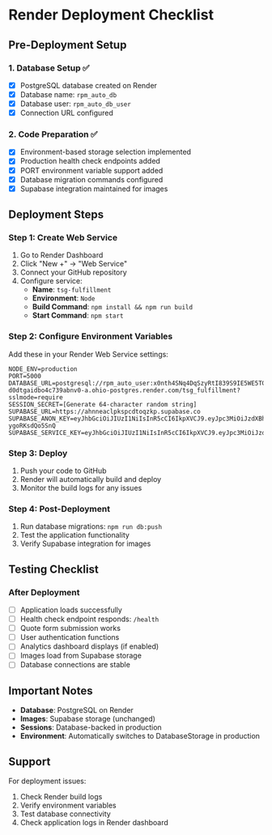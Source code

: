 # Render Deployment Checklist

## Pre-Deployment Setup

### 1. Database Setup ✅
- [x] PostgreSQL database created on Render
- [x] Database name: `rpm_auto_db`
- [x] Database user: `rpm_auto_db_user`
- [x] Connection URL configured

### 2. Code Preparation ✅
- [x] Environment-based storage selection implemented
- [x] Production health check endpoints added
- [x] PORT environment variable support added
- [x] Database migration commands configured
- [x] Supabase integration maintained for images

## Deployment Steps

### Step 1: Create Web Service
1. Go to Render Dashboard
2. Click "New +" → "Web Service"
3. Connect your GitHub repository
4. Configure service:
   - **Name**: `tsg-fulfillment`
   - **Environment**: `Node`
   - **Build Command**: `npm install && npm run build`
   - **Start Command**: `npm start`

### Step 2: Configure Environment Variables
Add these in your Render Web Service settings:

```
NODE_ENV=production
PORT=5000
DATABASE_URL=postgresql://rpm_auto_user:x0nth4SNq4DqSzyRtI839S9IE5WE5TG6@dpg-d0dtgaidbo4c739abnv0-a.ohio-postgres.render.com/tsg_fulfillment?sslmode=require
SESSION_SECRET=[Generate 64-character random string]
SUPABASE_URL=https://ahnneaclpkspcdtoqzkp.supabase.co
SUPABASE_ANON_KEY=eyJhbGciOiJIUzI1NiIsInR5cCI6IkpXVCJ9.eyJpc3MiOiJzdXBhYmFzZSIsInJlZiI6ImFobm5lYWNscGtzcGNkdG9xemtwIiwicm9sZSI6ImFub24iLCJpYXQiOjE3NDQ3MzgzNDcsImV4cCI6MjA2MDMxNDM0N30.3xfgsXV391EQynu_1PaSldkDiMf12-ygoRKsdQo5SnQ
SUPABASE_SERVICE_KEY=eyJhbGciOiJIUzI1NiIsInR5cCI6IkpXVCJ9.eyJpc3MiOiJzdXBhYmFzZSIsInJlZiI6ImFobm5lYWNscGtzcGNkdG9xemtwIiwicm9sZSI6InNlcnZpY2Vfcm9sZSIsImlhdCI6MTc0NDczODM0NywiZXhwIjoyMDYwMzE0MzQ3fQ.8chAkrs9jswOSCsTgSnSoClm3EUy_qjnhqbQDzuA8KU
```

### Step 3: Deploy
1. Push your code to GitHub
2. Render will automatically build and deploy
3. Monitor the build logs for any issues

### Step 4: Post-Deployment
1. Run database migrations: `npm run db:push`
2. Test the application functionality
3. Verify Supabase integration for images

## Testing Checklist

### After Deployment
- [ ] Application loads successfully
- [ ] Health check endpoint responds: `/health`
- [ ] Quote form submission works
- [ ] User authentication functions
- [ ] Analytics dashboard displays (if enabled)
- [ ] Images load from Supabase storage
- [ ] Database connections are stable

## Important Notes

- **Database**: PostgreSQL on Render
- **Images**: Supabase storage (unchanged)
- **Sessions**: Database-backed in production
- **Environment**: Automatically switches to DatabaseStorage in production

## Support

For deployment issues:
1. Check Render build logs
2. Verify environment variables
3. Test database connectivity
4. Check application logs in Render dashboard